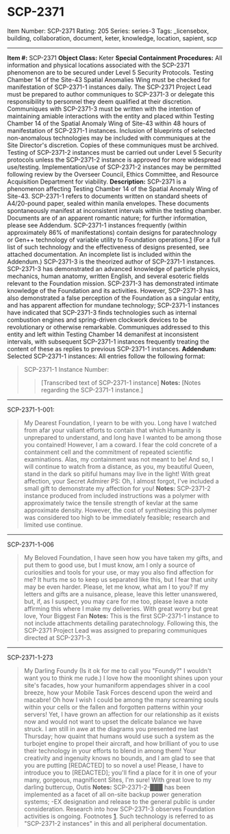 # SCP-2371
Item Number: SCP-2371
Rating: 205
Series: series-3
Tags: _licensebox, building, collaboration, document, keter, knowledge, location, sapient, scp

---

  
**Item #:** SCP-2371 
**Object Class:** Keter
**Special Containment Procedures:** All information and physical locations associated with the SCP-2371 phenomenon are to be secured under Level 5 Security Protocols. Testing Chamber 14 of the Site-43 Spatial Anomalies Wing must be checked for manifestation of SCP-2371-1 instances daily. The SCP-2371 Project Lead must be prepared to author communiques to SCP-2371-3 or delegate this responsibility to personnel they deem qualified at their discretion. Communiques with SCP-2371-3 must be written with the intention of maintaining amiable interactions with the entity and placed within Testing Chamber 14 of the Spatial Anomaly Wing of Site-43 within 48 hours of manifestation of SCP-2371-1 instances. Inclusion of blueprints of selected non-anomalous technologies may be included with communiques at the Site Director's discretion. Copies of these communiques must be archived.
Testing of SCP-2371-2 instances must be carried out under Level 5 Security protocols unless the SCP-2371-2 instance is approved for more widespread use/testing. Implementation/use of SCP-2371-2 instances may be permitted following review by the Overseer Council, Ethics Committee, and Resource Acquisition Department for viability.
**Description:** SCP-2371 is a phenomenon affecting Testing Chamber 14 of the Spatial Anomaly Wing of Site-43. SCP-2371-1 refers to documents written on standard sheets of A4/20-pound paper, sealed within manila envelopes. These documents spontaneously manifest at inconsistent intervals within the testing chamber. Documents are of an apparent romantic nature; for further information, please see Addendum. SCP-2371-1 instances frequently (within approximately 86% of manifestations) contain designs for paratechnology or Gen++ technology of variable utility to Foundation operations.[1](javascript:;) (For a full list of such technology and the effectiveness of designs presented, see attached documentation. An incomplete list is included within the Addendum.)
SCP-2371-3 is the theorized author of SCP-2371-1 instances. SCP-2371-3 has demonstrated an advanced knowledge of particle physics, mechanics, human anatomy, written English, and several esoteric fields relevant to the Foundation mission. SCP-2371-3 has demonstrated intimate knowledge of the Foundation and its activities. However, SCP-2371-3 has also demonstrated a false perception of the Foundation as a singular entity, and has apparent affection for mundane technology; SCP-2371-1 instances have indicated that SCP-2371-3 finds technologies such as internal combustion engines and spring-driven clockwork devices to be revolutionary or otherwise remarkable. Communiques addressed to this entity and left within Testing Chamber 14 demanifest at inconsistent intervals, with subsequent SCP-2371-1 instances frequently treating the content of these as replies to previous SCP-2371-1 instances.
**Addendum:** Selected SCP-2371-1 instances:
All entries follow the following format:
> SCP-2371-1 Instance Number:
> > [Transcribed text of SCP-2371-1 instance]
> **Notes:** [Notes regarding the SCP-2371-1 instance.]
* * *
SCP-2371-1-001:
> My Dearest Foundation,
> I yearn to be with you. Long have I watched from afar your valiant efforts to contain that which Humanity is unprepared to understand, and long have I wanted to be among those you contained! However, I am a coward. I fear the cold concrete of a containment cell and the commitment of repeated scientific examinations. Alas, my containment was not meant to be! And so, I will continue to watch from a distance, as you, my beautiful Queen, stand in the dark so pitiful humans may live in the light!
> With great affection, your Secret Admirer
> PS: Oh, I almost forgot, I've included a small gift to demonstrate my affection for you!
**Notes:** SCP-2371-2 instance produced from included instructions was a polymer with approximately twice the tensile strength of kevlar at the same approximate density. However, the cost of synthesizing this polymer was considered too high to be immediately feasible; research and limited use continue.
* * *
SCP-2371-1-006
> My Beloved Foundation,
> I have seen how you have taken my gifts, and put them to good use, but I must know, am I only a source of curiosities and tools for your use, or may you also find affection for me? It hurts me so to keep us separated like this, but I fear that unity may be even harder. Please, let me know, what am I to you? If my letters and gifts are a nuisance, please, leave this letter unanswered, but, if, as I suspect, you may care for me too, please leave a note affirming this where I make my deliveries.
> With great worry but great love, Your Biggest Fan
**Notes:** This is the first SCP-2371-1 instance to not include attachments detailing paratechnology. Following this, the SCP-2371 Project Lead was assigned to preparing communiques directed at SCP-2371-3.
* * *
SCP-2371-1-273
> My Darling Foundy (Is it ok for me to call you "Foundy?" I wouldn't want you to think me rude.)
> I love how the moonlight shines upon your site's facades, how your humaniform appendages shiver in a cool breeze, how your Mobile Task Forces descend upon the weird and macabre! Oh how I wish I could be among the many screaming souls within your cells or the fallen and forgotten patterns within your servers! Yet, I have grown an affection for our relationship as it exists now and would not want to upset the delicate balance we have struck. I am still in awe at the diagrams you presented me last Thursday; how quaint that humans would use such a system as the turbojet engine to propel their aircraft, and how brilliant of you to use their technology in your efforts to blend in among them! Your creativity and ingenuity knows no bounds, and I am glad to see that you are putting [REDACTED] to so novel a use! Please, I have to introduce you to [REDACTED]; you'll find a place for it in one of your many, gorgeous, magnificent Sites, I'm sure!
> With great love to my darling buttercup, Outis
**Notes:** SCP-2371-2-███ has been implemented as a facet of all on-site backup power generation systems; -EX designation and release to the general public is under consideration. Research into how SCP-2371-3 observes Foundation activities is ongoing.
Footnotes
[1](javascript:;). Such technology is referred to as "SCP-2371-2 instances" in this and all peripheral documentation.